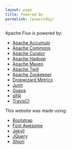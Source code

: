 ```yaml
---
layout: page
title: Powered By
permalink: /poweredby/
---
```


Apache Fluo is powered by:

* [Apache Accumulo][accumulo]
* [Apache Commons][commons]
* [Apache Curator][curator]
* [Apache Hadoop][hadoop]
* [Apache Maven][maven]
* [Apache Twill][twill]
* [Apache Zookeeper][zookeeper]
* [Dropwizard Metrics][dropwizard]
* [Junit][junit]
* [Guava][guava]
* [slf4j][slf4j]
* [TravisCI][travisci]

This website was made using:

* [Bootstrap][bootstrap]
* [Font Awesome][fontawesome]
* [Jekyll][jekyll]
* [JQuery][jquery]
* [Shiori][shiori]

[accumulo]: https://accumulo.apache.org/
[commons]: http://commons.apache.org/
[curator]: http://curator.apache.org/
[hadoop]: http://hadoop.apache.org/
[twill]: http://twill.incubator.apache.org/
[zookeeper]: http://zookeeper.apache.org/
[dropwizard]: https://dropwizard.github.io/metrics/3.1.0/
[junit]: http://junit.org/
[guava]: https://code.google.com/p/guava-libraries/
[maven]: http://maven.apache.org/
[slf4j]: http://www.slf4j.org/
[travisci]: https://travis-ci.org/
[bootstrap]: http://getbootstrap.com/
[fontawesome]: http://fontawesome.io/
[jekyll]: http://jekyllrb.com/
[jquery]: http://jquery.com/
[shiori]: http://ellekasai.github.io/shiori/
